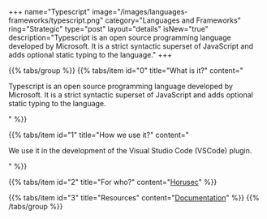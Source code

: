 +++
name="Typescript"
image="/images/languages-frameworks/typescript.png"
category="Languages and Frameworks"
ring="Strategic"
type="post"
layout="details"
isNew="true"
description="Typescript is an open source programming language developed by Microsoft. It is a strict syntactic superset of JavaScript and adds optional static typing to the language."
+++

{{% tabs/group %}}
  {{% tabs/item id="0" title="What is it?" content="<p>Typescript is an open source programming language developed by Microsoft. It is a strict syntactic superset of JavaScript and adds optional static typing to the language.</p>" %}}
  
  {{% tabs/item id="1" title="How we use it?" content="<p>We use it in the development of the Visual Studio Code (VSCode) plugin.</p>" %}}
  
  {{% tabs/item id="2" title="For who?" content="<a href='https://horusec.io/site/'>Horusec</a>" %}}

  {{% tabs/item id="3" title="Resources" content="<a href='https://www.typescriptlang.org/'>Documentation</a>" %}}
{{% /tabs/group %}}
